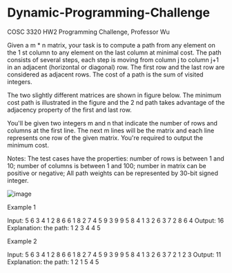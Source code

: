 # Dynamic-Programming-Challenge
COSC 3320 HW2 Programming Challenge, Professor Wu

Given a m * n matrix, your task is to compute a path from any element on the 1 st column to any element on the last column at minimal cost. The path consists of several steps, each step is moving from column j to column j+1 in an adjacent (horizontal or diagonal) row. The first row and the last row are considered as adjacent rows. The cost of a path is the sum of visited integers.

The two slightly different matrices are shown in figure below. The minimum cost path is illustrated in the figure and the 2 nd path takes advantage of the adjacency property of the first and last row.

You'll be given two integers m and n that indicate the number of rows and columns at the first line. The next m lines will be the matrix and each line represents one row of the given matrix. You're required to output the minimum cost.

Notes: The test cases have the properties: number of rows is between 1 and 10; number of columns is between 1 and 100; number in matrix can be positive or negative; All path weights can be represented by 30-bit signed integer.

![image](https://user-images.githubusercontent.com/81454679/196077606-370b1814-e830-486c-9de6-beb9538e74f9.png)

Example 1

Input:
5 6
3 4 1 2 8 6
6 1 8 2 7 4
5 9 3 9 9 5
8 4 1 3 2 6
3 7 2 8 6 4
Output:
16
Explanation:
the path: 1 2 3 4 4 5
        
Example 2

Input:
5 6
3 4 1 2 8 6
6 1 8 2 7 4
5 9 3 9 9 5
8 4 1 3 2 6
3 7 2 1 2 3
Output:
11
Explanation:
the path: 1 2 1 5 4 5
